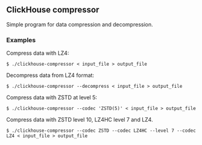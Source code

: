 ## ClickHouse compressor

Simple program for data compression and decompression.

### Examples

Compress data with LZ4:
```
$ ./clickhouse-compressor < input_file > output_file
```

Decompress data from LZ4 format:
```
$ ./clickhouse-compressor --decompress < input_file > output_file
```

Compress data with ZSTD at level 5:

```
$ ./clickhouse-compressor --codec 'ZSTD(5)' < input_file > output_file
```

Compress data with ZSTD level 10, LZ4HC level 7 and LZ4.

```
$ ./clickhouse-compressor --codec ZSTD --codec LZ4HC --level 7 --codec LZ4 < input_file > output_file
```
